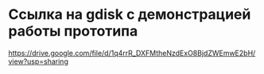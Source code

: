Ссылка на gdisk с демонстрацией работы прототипа
=============================================
https://drive.google.com/file/d/1q4rrR_DXFMtheNzdExO8BjdZWEmwE2bH/view?usp=sharing